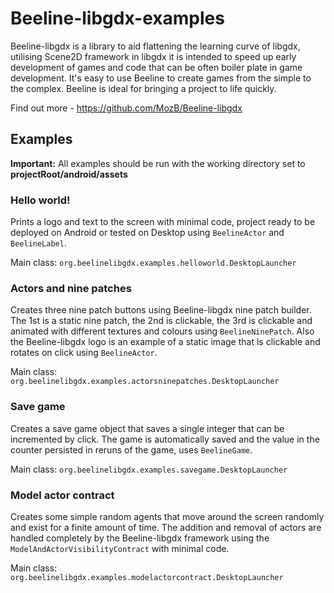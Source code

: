 # Beeline-libgdx-examples

Beeline-libgdx is a library to aid flattening the learning curve of libgdx, utilising Scene2D framework in libgdx it is intended to speed up early development of games and code that can be often boiler plate in game development.  It's easy to use Beeline to create games from the simple to the complex.  Beeline is ideal for bringing a project to life quickly.

Find out more - https://github.com/MozB/Beeline-libgdx

## Examples
**Important:** All examples should be run with the working directory set to **projectRoot/android/assets**
### Hello world! ###
Prints a logo and text to the screen with minimal code, project ready to be deployed on Android or tested on Desktop using `BeelineActor` and `BeelineLabel`.

Main class: `org.beelinelibgdx.examples.helloworld.DesktopLauncher`
### Actors and nine patches ###
Creates three nine patch buttons using Beeline-libgdx nine patch builder. The 1st is a static nine patch, the 2nd is clickable, the 3rd is clickable and animated with different textures and colours using `BeelineNinePatch`. Also the Beeline-libgdx logo is an example of a static image that is clickable and rotates on click using `BeelineActor`.

Main class: `org.beelinelibgdx.examples.actorsninepatches.DesktopLauncher`
### Save game ###
Creates a save game object that saves a single integer that can be incremented by click. The game is automatically saved and the value in the counter persisted in reruns of the game, uses `BeelineGame`.

Main class: `org.beelinelibgdx.examples.savegame.DesktopLauncher`
### Model actor contract ###
Creates some simple random agents that move around the screen randomly and exist for a finite amount of time. The addition and removal of actors are handled completely by the Beeline-libgdx framework using the `ModelAndActorVisibilityContract` with minimal code.

Main class: `org.beelinelibgdx.examples.modelactorcontract.DesktopLauncher`
